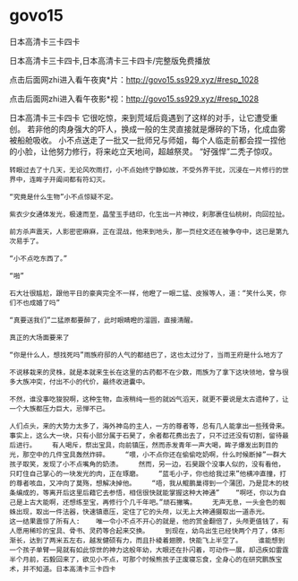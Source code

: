 # govo15
日本高清卡三卡四卡

日本高清卡三卡四卡,日本高清卡三卡四卡/完整版免费播放

点击后面网zhi进入看午夜爽*片：http://govo15.ss929.xyz/#resp_1028

点击后面网zhi进入看午夜影*视：http://govo15.ss929.xyz/#resp_1028

日本高清卡三卡四卡    它很吃惊，来到荒域后竟遇到了这样的对手，让它遭受重创。    若非他的肉身强大的吓人，换成一般的生灵直接就是爆碎的下场，化成血雾被船舱吸收。    小不点送走了一批又一批师兄与师姐，每个人临走前都会捏一捏他的小脸，让他努力修行，将来屹立天地间，超越祭灵。    “好强悍”二秃子惊叹。

    转眼过去了十几天，无论风吹雨打，小不点始终宁静如故，不受外界干扰，沉浸在一片修行的世界中，连眸子开阖间都有符幻灭。

    “究竟是什么生物”小不点惊疑不定。

    紫衣少女通体发光，极速而至，晶莹玉手结印，化生出一片神纹，刹那裹住仙桃树，向回拉扯。

    前方杀声震天，人影密密麻麻，正在混战，他来到地头，那一页经文还在被争夺中，这已是第九次易手了。

    “小不点吃东西了。”

    “啪”

    石大壮很尴尬，跟他平日的豪爽完全不一样，他瞪了一眼二猛、皮猴等人，道：“笑什么笑，你们不也成婚了吗”

    “真要送我们”二猛原都要醉了，此时眼睛瞪的溜圆，直接清醒。

    真正的大场面要来了

    “你是什么人，想找死吗”雨族府邸的人气的都结巴了，这也太过分了，当雨王府是什么地方了

    不说移栽来的灵株，就是本就来生长在这里的古药都不在少数，雨族为了拿下这块领地，曾与很多大族冲突，付出不小的代价，最终收进囊中。

    不然，谁没事吃狻猊啊，这种生物，血液稍纯一些的就凶气滔天，就更不要说是太古遗种了，让一个大族都压力巨大，忌惮不已。

    人们点头，来的大势力太多了，海外神岛的主人，一方的尊者等，总有几人能拿出一些残骨来。    事实上，这么大一块，只有小部分属于石昊了，余者都花费出去了，只不过还没有切割，留待最后进行。    有人喝斥，祭出宝具，向前镇压，然而赤发青年一声大喝，眸子爆发出刺目的光，那空中的几件宝具轰然炸碎。    “喂，小不点你还在偷偷吃奶啊，什么时候断掉”一群大孩子取笑，发现了小不点嘴角的奶渍。    然而，另一边，石昊跟个没事人似的，没有看他，只盯住自己掌心的一块发光的肉，正在琢磨。    “蓝毛小子，你也给我过来”他横冲直撞，打的尊者咳血，又冲向了莫殇，想解决掉他。    “唔，我从鲲鹏巢得到一个蒲团，乃是昆木的枝条编成的，等离开后这里后藉它去参悟，相信很快就能掌握这种大神通”    “啊呸，你以为自己是上古大能啊，还想练至宝，再修行个几千年吧。”顽石撇嘴。    无声无息，一头金色的蜘蛛出现，取出一件法器，快速镇悳压，定住了它的头颅，以无上大神通摄取出一道赤光。    这一结果震惊了所有人:    唯一令小不点不开心的就是，他的赏金翻倍了，头颅更值钱了，有人愿用稀珍的宝具、骨书、灵药等合起来交换。    到现在，幼鸟出生已经快两个月了，体形渐长，达到了两米五左右，越发健硕有力，而且扑棱着翅膀，快能飞上半空了。    谁能想到一个孩子单臂一晃就有如此惊世的神力这般年幼，大眼还在扑闪着，可动作一展，却迅疾如雷霆    半个月前，石毅回来了，欲见小不点，可那个时候熊孩子正废寝忘食，全身心的在研究鹏族宝术，并不知道。日本高清卡三卡四卡
